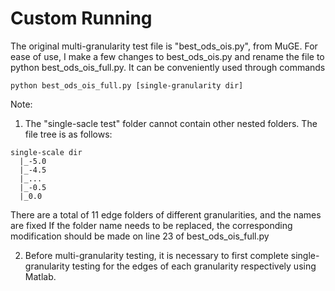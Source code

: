 # Custom Running
The original multi-granularity test file is "best_ods_ois.py", from MuGE. 
For ease of use, I make a few changes to best_ods_ois.py and rename the file to python best_ods_ois_full.py. 
It can be conveniently used through commands
```
python best_ods_ois_full.py [single-granularity dir]
```
Note:
1.  The "single-sacle test" folder cannot contain other nested folders. The file tree is as follows:
  ```
  single-scale dir
    |_-5.0
    |_-4.5
    |_...
    |_-0.5
    |_0.0
  ```
  There are a total of 11 edge folders of different granularities, and the names are fixed
  If the folder name needs to be replaced, the corresponding modification should be made on line 23 of best_ods_ois_full.py

2. Before multi-granularity testing, it is necessary to first complete single-granularity testing for the edges of each granularity respectively using Matlab.


